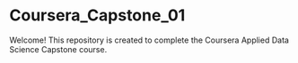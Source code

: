 # Coursera_Capstone_01

Welcome!
This repository is created to complete the Coursera Applied Data Science Capstone course.

